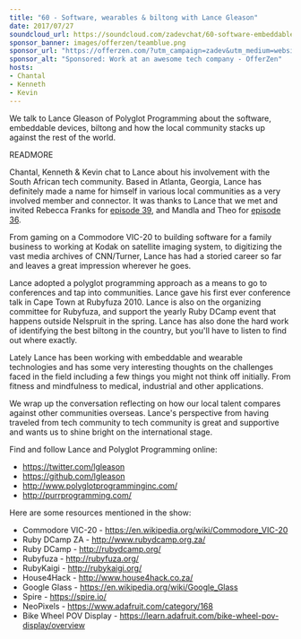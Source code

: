 ```yaml
---
title: "60 - Software, wearables & biltong with Lance Gleason"
date: 2017/07/27
soundcloud_url: https://soundcloud.com/zadevchat/60-software-embeddables-biltong-with-lance-gleason/s-IjOxD
sponsor_banner: images/offerzen/teamblue.png
sponsor_url: "https://offerzen.com/?utm_campaign=zadev&utm_medium=website"
sponsor_alt: "Sponsored: Work at an awesome tech company - OfferZen"
hosts:
- Chantal
- Kenneth
- Kevin
---
```


We talk to Lance Gleason of Polyglot Programming about the software, embeddable devices, biltong and how the local community stacks up against the rest of the world.

READMORE

Chantal, Kenneth & Kevin chat to Lance about his involvement with the South African tech community. Based in Atlanta, Georgia, Lance has definitely made a name for himself in various local communities as a very involved member and connector. It was thanks to Lance that we met and invited Rebecca Franks for [episode 39](/39/), and Mandla and Theo for [episode 36](/36/).

From gaming on a Commodore VIC-20 to building software for a family business to working at Kodak on satellite imaging system, to digitizing the vast media archives of CNN/Turner, Lance has had a storied career so far and leaves a great impression wherever he goes.

Lance adopted a polyglot programming approach as a means to go to conferences and tap into communities. Lance gave his first ever conference talk in Cape Town at Rubyfuza 2010. Lance is also on the organizing committee for Rubyfuza, and support the yearly Ruby DCamp event that happens outside Nelspruit in the spring. Lance has also done the hard work of identifying the best biltong in the country, but you'll have to listen to find out where exactly.

Lately Lance has been working with embeddable and wearable technologies and has some very interesting thoughts on the challenges faced in the field including a few things you might not think off initially. From fitness and mindfulness to medical, industrial and other applications.

We wrap up the conversation reflecting on how our local talent compares against other communities overseas. Lance's perspective from having traveled from tech community to tech community is great and supportive and wants us to shine bright on the international stage.

Find and follow Lance and Polyglot Programming online:

* https://twitter.com/lgleason
* https://github.com/lgleason
* http://www.polyglotprogramminginc.com/
* http://purrprogramming.com/

Here are some resources mentioned in the show:

* Commodore VIC-20 - https://en.wikipedia.org/wiki/Commodore_VIC-20
* Ruby DCamp ZA - http://www.rubydcamp.org.za/
* Ruby DCamp - http://rubydcamp.org/
* Rubyfuza - http://rubyfuza.org/
* RubyKaigi - http://rubykaigi.org/
* House4Hack - http://www.house4hack.co.za/
* Google Glass - https://en.wikipedia.org/wiki/Google_Glass
* Spire - https://spire.io/
* NeoPixels - https://www.adafruit.com/category/168
* Bike Wheel POV Display - https://learn.adafruit.com/bike-wheel-pov-display/overview
